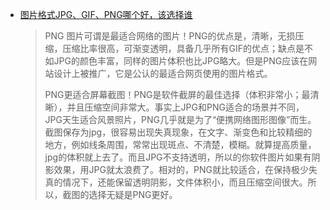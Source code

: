 - [图片格式JPG、GIF、PNG哪个好，该选择谁](https://www.binarization.com/archive/2016/jpg-gif-png/)

  > PNG 图片可谓是最适合网络的图片！PNG的优点是，清晰，无损压缩，压缩比率很高，可渐变透明，具备几乎所有GIF的优点；缺点是不如JPG的颜色丰富，同样的图片体积也比JPG略大。但是PNG应该在网站设计上被推广，它是公认的最适合网页使用的图片格式。
  >
  > PNG更适合屏幕截图！PNG是软件截屏的最佳选择（体积非常小；最清晰），并且压缩空间非常大。事实上JPG和PNG适合的场景并不同，JPG天生适合风景照片，PNG几乎就是为了“便携网络图形图像”而生。截图保存为jpg，很容易出现失真现象，在文字、渐变色和比较精细的地方，例如线条周围，常常出现斑点、不清楚，模糊。就算提高质量，jpg的体积就上去了。而且JPG不支持透明，所以的你软件图片如果有阴影效果，用JPG就太浪费了。相对的，PNG就比较适合，在保持极少失真的情况下，还能保留透明阴影，文件体积小，而且压缩空间很大。所以，截图的选择无疑是PNG更好。